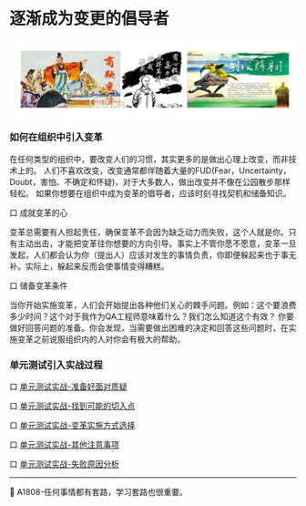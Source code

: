 
# 逐渐成为变更的倡导者

![](resFiles/r3/变更.png)



### 如何在组织中引入变革

在任何类型的组织中，要改变人们的习惯，其实更多的是做出心理上改变，而非技术上的。
人们不喜欢改变，改变通常都伴随着大量的FUD(Fear，Uncertainty，Doubt，害怕、不确定和怀疑)，对于大多数人，做出改变并不像在公园散步那样轻松。
如果你想要在组织中成为变革的倡导者，应该时刻寻找契机和储备知识。

口 成就变革的心

变革总需要有人担起责任，确保变革不会因为缺乏动力而失败，这个人就是你。只有主动出击，才能把变革往你想要的方向引导。事实上不管你愿不愿意，变革一旦发起，人们都会认为你（提出人）应该对发生的事情负责，你即便躲起来也于事无补。实际上，躲起来反而会使事情变得糟糕。

口 储备变革条件

当你开始实施变革，人们会开始提出各种他们关心的棘手问题。例如：这个要浪费多少时间？这个对于我作为QA工程师意味着什么？我们怎么知道这个有效？
你要做好回答问题的准备。你会发现，当需要做出困难的决定和回答这些问题时，在实施变革之前说服组织内的人对你会有极大的帮助。


### 单元测试引入实战过程

口 [单元测试实战-准备好面对质疑](books/逐渐成为变革的倡导者-准备好面对质疑.md)

口 [单元测试实战-找到可能的切入点](books/逐渐成为变革的倡导者-找到可能的切入点.md)

口 [单元测试实战-变革实施方式选择](books/逐渐成为变革的倡导者-变革实施方式选择.md)

口 [单元测试实战-其他注意事项](books/逐渐成为变革的倡导者-其他注意事项.md)

口 [单元测试实战-失败原因分析](books/逐渐成为变革的倡导者-失败原因分析.md)

* * *
:bug: A1808-任何事情都有套路，学习套路也很重要。
